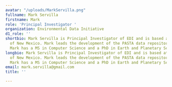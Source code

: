 ```yaml
---
avatar: "/uploads/MarkServilla.png"
fullname: Mark Servilla
firstname: Mark
role: 'Principal Investigator '
organization: Environmental Data Initiative
d1_role: ''
shortbio: Mark Servilla is Principal Investigator of EDI and is based at the University
  of New Mexico. Mark leads the development of the PASTA data repository software.
  Mark has a MS in Computer Science and a PhD in Earth and Planetary Sciences.
longbio: Mark Servilla is Principal Investigator of EDI and is based at the University
  of New Mexico. Mark leads the development of the PASTA data repository software.
  Mark has a MS in Computer Science and a PhD in Earth and Planetary Sciences.
email: mark.servilla@gmail.com
title: ''

---
```

